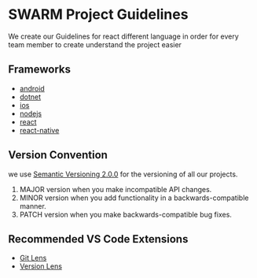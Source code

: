 # SWARM Project Guidelines
We create our Guidelines for react different language in order for every team member to create understand the project easier

## Frameworks
- [android](android)
- [dotnet](dotnet)
- [ios](ios)
- [nodejs](nodejs)
- [react](react)
- [react-native](react-native)

## Version Convention
we use [Semantic Versioning 2.0.0](https://semver.org/) for the versioning of all our projects.

1. MAJOR version when you make incompatible API changes.
2. MINOR version when you add functionality in a backwards-compatible manner.
3. PATCH version when you make backwards-compatible bug fixes.

## Recommended VS Code Extensions
- [Git Lens](https://marketplace.visualstudio.com/items?itemName=eamodio.gitlens)
- [Version Lens](https://marketplace.visualstudio.com/items?itemName=pflannery.vscode-versionlens)